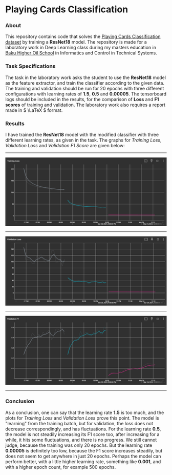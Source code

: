 # Playing Cards Classification
### About
This repository contains code that solves the [Playing Cards Classification dataset](https://www.kaggle.com/datasets/gpiosenka/cards-image-datasetclassification) by training a **ResNet18** model. The repository is made for a laboratory work in Deep Learning class during my masters education in [Baku Higher Oil School](https://bhos.edu.az/) in Informatics and Control in Technical Systems.


### Task Specifications
The task in the laboratory work asks the student to use the **ResNet18** model as the feature extractor, and train the classifier according to the given data. The training and validation should be run for 20 epochs with three different configurations with learning rates of **1.5**, **0.5** and **0.00005**. The tensorboard logs should be included in the results, for the comparison of **Loss** and **F1 scores** of training and validation. The laboratory work also requires a report made in $` \LaTeX `$ format.


### Results
I have trained the **ResNet18** model with the modified classifier with three different learning rates, as given in the task. The graphs for *Training Loss*, *Validation Loss* and *Validation F1 Score* are given below:

---

![Training Loss for 3 different learning rates](tensorboard_plots/TrainingLoss.png)

---

![Validation Loss for 3 different learning rates](tensorboard_plots/ValidationLoss.png)

---

![Validation F1 Score for 3 different learning rates](tensorboard_plots/ValidationF1.png)

---

### Conclusion
As a conclusion, one can say that the learning rate **1.5** is too much, and the plots for *Training Loss* and *Validation Loss* prove this point. The model is "learning" from the training batch, but for validation, the loss does not decrease correspondingly, and has fluctuations. For the learning rate **0.5**, the model is not steadily increasing its F1 score too, after increasing for a while, it hits some fluctuations, and there is no progress. We still cannot judge, because the training was only 20 epochs. But the learning rate **0.00005** is definitely too low, because the F1 score increases steadily, but does not seem to get anywhere in just 20 epochs. Perhaps the model can perform better, with a little higher learning rate, something like **0.001**, and with a higher epoch count, for example 500 epochs.
